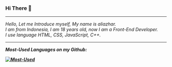 ### Hi There 👋

<hr>
<i>Hello, Let me Introduce myself, My name is aliazhar.<br>
I am from Indonesia, I am 18 years old, now I am a Front-End Developer.<br> 
I use language HTML, CSS, JavaScript, C++.<i>
<hr>




<b>Most-Used Languages on my Github:<b>

[![Most-Used](https://github-readme-stats.vercel.app/api/top-langs/?username=aliazhar-id&layout=compact&theme=dark)](https://github.com/aliazha-id)
